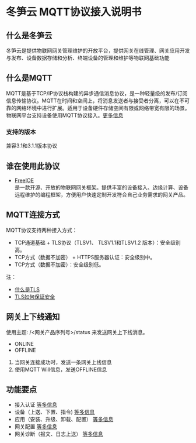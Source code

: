 # 冬笋云 MQTT协议接入说明书

## 什么是冬笋云

冬笋云是提供物联网网关管理维护的开放平台，提供网关在线管理、网关应用开发与发布、设备数据存储和分析、终端设备的管理和维护等物联网基础功能

## 什么是MQTT

MQTT是基于TCP/IP协议栈构建的异步通信消息协议，是一种轻量级的发布/订阅信息传输协议。MQTT在时间和空间上，将消息发送者与接受者分离，可以在不可靠的网络环境中进行扩展。适用于设备硬件存储空间有限或网络带宽有限的场景。物联网平台支持设备使用MQTT协议接入。[更多信息](https://mqtt.org)

### 支持的版本

兼容3.1和3.1.1版本协议

## 谁在使用此协议

* [FreeIOE](https://freeioe.org)\
    是一款开源、开放的物联网网关框架。提供丰富的设备接入、边缘计算、设备远程维护的编程框架，方便用户快速定制开发符合自己业务需求的网关产品。
  
## MQTT连接方式

MQTT协议支持两种接入方式：

* TCP通道基础 + TLS协议（TLSV1、 TLSV1.1和TLSV1.2 版本）：安全级别高。
* TCP方式（数据不加密） + HTTPS服务器认证：安全级别中。
* TCP方式（数据不加密）：安全级别低。

注：
* [什么是TLS](https://baike.baidu.com/item/TLS)
* [TLS如何保证安全](https://segmentfault.com/a/1190000007075961)

## 网关上下线通知

使用主题: /<网关产品序列号>/status 来发送网关上下线消息。

* ONLINE
* OFFLINE

1. 当网关连接成功时，发送一条网关上线信息
2. 使用MQTT Will信息，发送OFFLINE信息

## 功能要点

* 接入认证 [等多信息](连接.md)
* 设备（上送、下置、指令) [等多信息](设备.md)
* 应用（安装、升级、卸载、配置） [等多信息](应用.md)
* 网关配置 [等多信息](网关配置.md)
* 网关诊断（报文、日志上送） [等多信息](网关诊断.md)